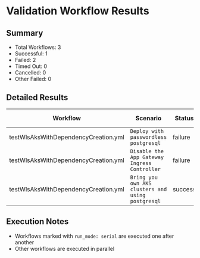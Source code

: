# Validation Workflow Results

## Summary
- Total Workflows: 3
- Successful: 1
- Failed: 2
- Timed Out: 0
- Cancelled: 0
- Other Failed: 0

## Detailed Results

| Workflow | Scenario | Status | Duration | Run URL |
|----------|----------|---------|-----------|----------|
| testWlsAksWithDependencyCreation.yml | `Deploy with passwordless postgresql` | failure | 1h:15m:4s | [View Run](https://github.com/azure-javaee/weblogic-azure/actions/runs/16992821656) |
| testWlsAksWithDependencyCreation.yml | `Disable the App Gateway Ingress Controller` | failure | 0h:53m:52s | [View Run](https://github.com/azure-javaee/weblogic-azure/actions/runs/16994274241) |
| testWlsAksWithDependencyCreation.yml | `Bring you own AKS clusters and using postgresql` | success | 0h:55m:39s | [View Run](https://github.com/azure-javaee/weblogic-azure/actions/runs/16995268963) |


## Execution Notes
- Workflows marked with `run_mode: serial` are executed one after another
- Other workflows are executed in parallel
